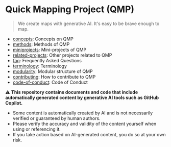 # Quick Mapping Project (QMP)

> We create maps with generative AI.
> It's easy to be brave enough to map.

- [concepts](concepts.md): Concepts on QMP
- [methods](methods.md): Methods of QMP
- [miniprojects](miniprojects.md): Mini-projects of QMP
- [related-projects](related-projects.md): Other projects related to QMP
- [faq](faq.md): Frequently Asked Questions
- [terminology](terminology.md): Terminology
- [modularity](modularity.md): Modular structure of QMP
- [contributing](contributing.md): How to contribute to QMP
- [code-of-conduct](code-of-conduct.md): Code of Conduct

⚠️ **This repository contains documents and code that include automatically generated content by generative AI tools such as GitHub Copilot.**
- Some content is automatically created by AI and is not necessarily verified or guaranteed by human authors.
- Please verify the accuracy and validity of the content yourself when using or referencing it.
- If you take action based on AI-generated content, you do so at your own risk.
